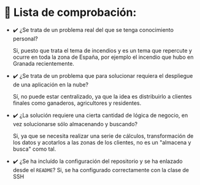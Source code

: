 # :bookmark_tabs: Lista de comprobación: 

- :heavy_check_mark: ¿Se trata de un problema real del que se tenga conocimiento personal? <br/>
    
    Si, puesto que trata el tema de incendios y es un tema que repercute y ocurre en toda la zona de España, por ejemplo el incendio que hubo en Granada recientemente.


- :heavy_check_mark: ¿Se trata de un problema que para solucionar requiera el despliegue de una aplicación en la nube? <br/>
    
    Sí, no puede estar centralizado, ya que la idea es distribuirlo a clientes finales como ganaderos, agricultores y residentes.

- :heavy_check_mark: ¿La solución requiere una cierta cantidad de lógica de negocio, en vez solucionarse sólo almacenando y buscando?  <br/>
    
    Si, ya que se necesita realizar una serie de cálculos, transformación de los datos y acotarlos a las zonas de los clientes, no es un "almacena y busca" como tal.

- :heavy_check_mark: ¿Se ha incluído la configuración del repositorio y se ha enlazado desde el `README`?
    Si, se ha configurado correctamente con la clase de SSH

